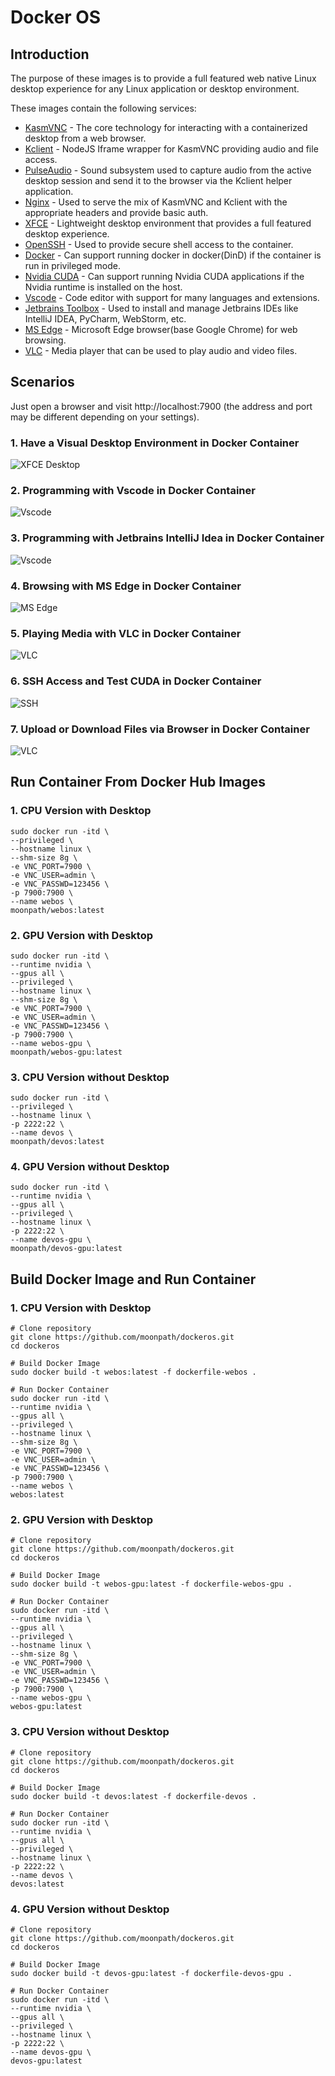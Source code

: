 # Docker OS
## Introduction
The purpose of these images is to provide a full featured web native Linux desktop experience for any Linux application or desktop environment. 

These images contain the following services:

* [KasmVNC](https://www.kasmweb.com/kasmvnc) - The core technology for interacting with a containerized desktop from a web browser.
* [Kclient](https://github.com/linuxserver/kclient) - NodeJS Iframe wrapper for KasmVNC providing audio and file access.
* [PulseAudio](https://www.freedesktop.org/wiki/Software/PulseAudio/) - Sound subsystem used to capture audio from the active desktop session and send it to the browser via the Kclient helper application.
* [Nginx](https://www.nginx.com/) - Used to serve the mix of KasmVNC and Kclient with the appropriate headers and provide basic auth.
* [XFCE](https://xfce.org/) - Lightweight desktop environment that provides a full featured desktop experience.
* [OpenSSH](https://www.openssh.com/) - Used to provide secure shell access to the container.
* [Docker](https://www.docker.com/) - Can support running docker in docker(DinD) if the container is run in privileged mode.
* [Nvidia CUDA](https://www.nvidia.com/) - Can support running Nvidia CUDA applications if the Nvidia runtime is installed on the host.
* [Vscode](https://code.visualstudio.com/) - Code editor with support for many languages and extensions.
* [Jetbrains Toolbox](https://www.jetbrains.com/toolbox-app/) - Used to install and manage Jetbrains IDEs like IntelliJ IDEA, PyCharm, WebStorm, etc.
* [MS Edge](https://www.microsoft.com/en-us/edge) - Microsoft Edge browser(base Google Chrome) for web browsing.
* [VLC](https://www.videolan.org/vlc/index.html) - Media player that can be used to play audio and video files.

## Scenarios
Just open a browser and visit http://localhost:7900
(the address and port may be different depending on your settings).
### 1. Have a Visual Desktop Environment in Docker Container
![XFCE Desktop](scenarios/desktop.png)

### 2. Programming with Vscode in Docker Container
![Vscode](scenarios/vscode.png)

### 3. Programming with Jetbrains IntelliJ Idea in Docker Container
![Vscode](scenarios/jetbrains.png)

### 4. Browsing with MS Edge in Docker Container
![MS Edge](scenarios/browser.png)

### 5. Playing Media with VLC in Docker Container
![VLC](scenarios/vlc.png)

### 6. SSH Access and Test CUDA in Docker Container
![SSH](scenarios/ssh.png)

### 7. Upload or Download Files via Browser in Docker Container
![VLC](scenarios/transfer.png)

## Run Container From Docker Hub Images
### 1. CPU Version with Desktop
```shell
sudo docker run -itd \
--privileged \
--hostname linux \
--shm-size 8g \
-e VNC_PORT=7900 \
-e VNC_USER=admin \
-e VNC_PASSWD=123456 \
-p 7900:7900 \
--name webos \
moonpath/webos:latest
```

### 2. GPU Version with Desktop
```shell
sudo docker run -itd \
--runtime nvidia \
--gpus all \
--privileged \
--hostname linux \
--shm-size 8g \
-e VNC_PORT=7900 \
-e VNC_USER=admin \
-e VNC_PASSWD=123456 \
-p 7900:7900 \
--name webos-gpu \
moonpath/webos-gpu:latest
```

### 3. CPU Version without Desktop
```shell
sudo docker run -itd \
--privileged \
--hostname linux \
-p 2222:22 \
--name devos \
moonpath/devos:latest
```

### 4. GPU Version without Desktop
```shell
sudo docker run -itd \
--runtime nvidia \
--gpus all \
--privileged \
--hostname linux \
-p 2222:22 \
--name devos-gpu \
moonpath/devos-gpu:latest
```

## Build Docker Image and Run Container

### 1. CPU Version with Desktop
```shell
# Clone repository
git clone https://github.com/moonpath/dockeros.git
cd dockeros

# Build Docker Image
sudo docker build -t webos:latest -f dockerfile-webos .

# Run Docker Container
sudo docker run -itd \
--runtime nvidia \
--gpus all \
--privileged \
--hostname linux \
--shm-size 8g \
-e VNC_PORT=7900 \
-e VNC_USER=admin \
-e VNC_PASSWD=123456 \
-p 7900:7900 \
--name webos \
webos:latest
```

### 2. GPU Version with Desktop
```shell
# Clone repository
git clone https://github.com/moonpath/dockeros.git
cd dockeros

# Build Docker Image
sudo docker build -t webos-gpu:latest -f dockerfile-webos-gpu .

# Run Docker Container
sudo docker run -itd \
--runtime nvidia \
--gpus all \
--privileged \
--hostname linux \
--shm-size 8g \
-e VNC_PORT=7900 \
-e VNC_USER=admin \
-e VNC_PASSWD=123456 \
-p 7900:7900 \
--name webos-gpu \
webos-gpu:latest
```

### 3. CPU Version without Desktop
```shell
# Clone repository
git clone https://github.com/moonpath/dockeros.git
cd dockeros

# Build Docker Image
sudo docker build -t devos:latest -f dockerfile-devos .

# Run Docker Container
sudo docker run -itd \
--runtime nvidia \
--gpus all \
--privileged \
--hostname linux \
-p 2222:22 \
--name devos \
devos:latest
```

### 4. GPU Version without Desktop
```shell
# Clone repository
git clone https://github.com/moonpath/dockeros.git
cd dockeros

# Build Docker Image
sudo docker build -t devos-gpu:latest -f dockerfile-devos-gpu .

# Run Docker Container
sudo docker run -itd \
--runtime nvidia \
--gpus all \
--privileged \
--hostname linux \
-p 2222:22 \
--name devos-gpu \
devos-gpu:latest
```
